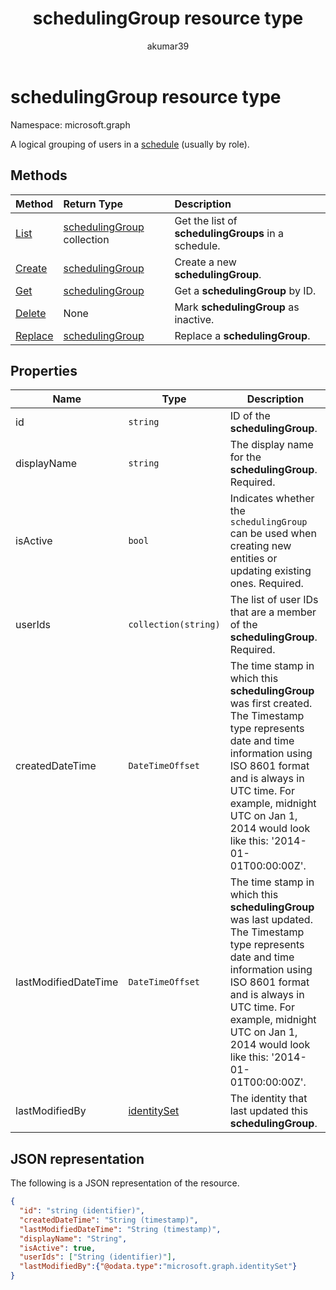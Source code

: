 ﻿---
title: "schedulingGroup resource type"
description: "A logical grouping of members in the schedule (usually by role)."
author: "akumar39"
localization_priority: Priority
ms.prod: "microsoft-teams"
doc_type: resourcePageType_
---

# schedulingGroup resource type

Namespace: microsoft.graph

A logical grouping of users in a [schedule](schedule.md) (usually by role). 

## Methods

| Method                                             | Return Type                                      | Description                                         |
| :------------------------------------------------- | :----------------------------------------------- | :-------------------------------------------------- |
| [List](../api/schedule-list-schedulinggroups.md)   | [schedulingGroup](schedulinggroup.md) collection | Get the list of **schedulingGroups** in a schedule. |
| [Create](../api/schedule-post-schedulinggroups.md) | [schedulingGroup](schedulinggroup.md)            | Create a new **schedulingGroup**.                   |
| [Get](../api/schedulinggroup-get.md)               | [schedulingGroup](schedulinggroup.md)            | Get a **schedulingGroup** by ID.                    |
| [Delete](../api/schedulinggroup-delete.md)         | None                                             | Mark **schedulingGroup** as inactive.               |
| [Replace](../api/schedulinggroup-put.md)           | [schedulingGroup](schedulinggroup.md)            | Replace a **schedulingGroup**.                      |

## Properties

| Name                 | Type                          | Description                                                                                                                                                                                                                                                         |
| -------------------- | ----------------------------- | ------------------------------------------------------------------------------------------------------------------------------------------------------------------------------------------------------------------------------------------------------------------- |
| id                   | `string`                      | ID of the **schedulingGroup**.                                                                                                                                                                                                                                      |
| displayName          | `string`                      | The display name for the **schedulingGroup**. Required.                                                                                                                                                                                                             |
| isActive             | `bool`                        | Indicates whether the `schedulingGroup` can be used when creating new entities or updating existing ones. Required.                                                                                                                                                 |
| userIds              | `collection(string)`          | The list of user IDs that are a member of the **schedulingGroup**. Required.                                                                                                                                                                                        |
| createdDateTime      | `DateTimeOffset`              | The time stamp in which this **schedulingGroup** was first created. The Timestamp type represents date and time information using ISO 8601 format and is always in UTC time. For example, midnight UTC on Jan 1, 2014 would look like this: '2014-01-01T00:00:00Z'. |
| lastModifiedDateTime | `DateTimeOffset`              | The time stamp in which this **schedulingGroup** was last updated. The Timestamp type represents date and time information using ISO 8601 format and is always in UTC time. For example, midnight UTC on Jan 1, 2014 would look like this: '2014-01-01T00:00:00Z'.  |
| lastModifiedBy       | [identitySet](identityset.md) | The identity that last updated this **schedulingGroup**.                                                                                                                                                                                                            |

## JSON representation

The following is a JSON representation of the resource.

<!-- {
  "blockType": "resource",
  "keyProperty": "id",
  "@odata.type": "microsoft.graph.schedulingGroup",
  "baseType": "microsoft.graph.changeTrackedEntity"
}-->

```json
{
  "id": "string (identifier)",
  "createdDateTime": "String (timestamp)",
  "lastModifiedDateTime": "String (timestamp)",
  "displayName": "String",
  "isActive": true,
  "userIds": ["String (identifier)"],
  "lastModifiedBy":{"@odata.type":"microsoft.graph.identitySet"}
}
```

<!-- uuid: 8fcb5dbc-d5aa-4681-8e31-b001d5168d79
2015-10-25 14:57:30 UTC -->

<!--
{
  "type": "#page.annotation",
  "description": "schedulingGroup resource",
  "keywords": "",
  "section": "documentation",
  "tocPath": "",
  "suppressions": []
}
-->
